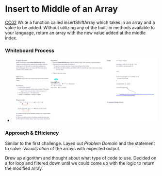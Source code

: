 # Insert to Middle of an Array

[CC02](https://canvas.instructure.com/courses/5233640/assignments/32144419)
Write a function called insertShiftArray which takes in an array and a value to be added. Without utilizing any of the built-in methods available to your language, return an array with the new value added at the middle index.

### Whiteboard Process

* ![Code Challenge 02](array-insert-shift.png)

### Approach & Efficiency

Similar to the first challenge. Layed out _Problem Domain_ and the statement to solve. _Visualization_ of the arrays with expected output.

Drew up algorithm and thought about what type of code to use. Decided on a for loop and filtered down until we could come up with the logic to return the modified array.
